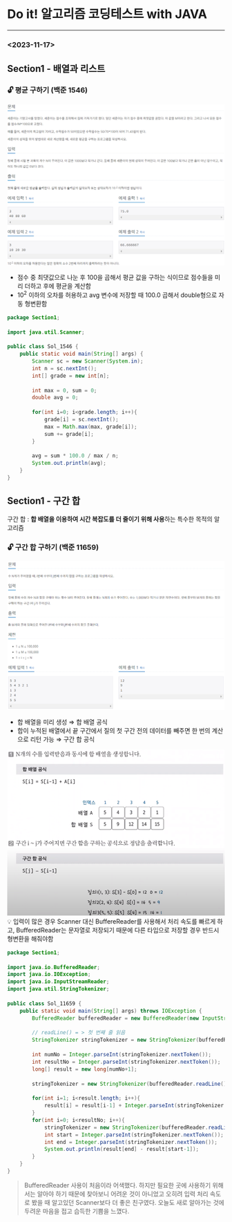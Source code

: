 # Do it! 알고리즘 코딩테스트 with JAVA

---

### <2023-11-17>

## Section1 - 배열과 리스트

### 🔓 평균 구하기 (백준 1546)

<img src="img/B_1546.png">

- 점수 중 최댓값으로 나눈 후 100을 곱해서 평균 값을 구하는 식이므로 점수들을 미리 더하고 후에 평균을 계산함
- $10^2$ 이하의 오차를 허용하고 avg 변수에 저장할 때 100.0 곱해서 double형으로 자동 형변환함

```java
package Section1;

import java.util.Scanner;

public class Sol_1546 {
    public static void main(String[] args) {
        Scanner sc = new Scanner(System.in);
        int n = sc.nextInt();
        int[] grade = new int[n];

        int max = 0, sum = 0;
        double avg = 0;

        for(int i=0; i<grade.length; i++){
            grade[i] = sc.nextInt();
            max = Math.max(max, grade[i]);
            sum += grade[i];
        }

        avg = sum * 100.0 / max / n;
        System.out.println(avg);
    }
}
```

## Section1 - 구간 합

구간 합 : **합 배열을 이용하여 시간 복잡도를 더 줄이기 위해 사용**하는 특수한 목적의 알고리즘

### 🔓 구간 합 구하기 (백준 11659)

<img src="img/B_11659.png">

- 합 배열을 미리 생성 ⇒ 합 배열 공식
- 합이 누적된 배열에서 끝 구간에서 질의 첫 구간 전의 데이터를 빼주면 한 번의 계산으로 리턴 가능 ⇒ 구간 합 공식

<img src="img/B_11659_1.png">

<aside>
💡 입력이 많은 경우 Scanner 대신 BuffereReader를 사용해서 처리 속도를 빠르게 하고, BufferedReader는 문자열로 저장되기 때문에 다른 타입으로 저장할 경우 반드시 형변환을 해줘야함

</aside>

```java
package Section1;

import java.io.BufferedReader;
import java.io.IOException;
import java.io.InputStreamReader;
import java.util.StringTokenizer;

public class Sol_11659 {
    public static void main(String[] args) throws IOException {
        BufferedReader bufferedReader = new BufferedReader(new InputStreamReader(System.in));

        // readLine() = > 첫 번째 줄 읽음
        StringTokenizer stringTokenizer = new StringTokenizer(bufferedReader.readLine());

        int numNo = Integer.parseInt(stringTokenizer.nextToken());
        int resultNo = Integer.parseInt(stringTokenizer.nextToken());
        long[] result = new long[numNo+1];

        stringTokenizer = new StringTokenizer(bufferedReader.readLine());

        for(int i=1; i<result.length; i++){
            result[i] = result[i-1] + Integer.parseInt(stringTokenizer.nextToken());
        }
        for(int i=0; i<resultNo; i++){
            stringTokenizer = new StringTokenizer(bufferedReader.readLine());
            int start = Integer.parseInt(stringTokenizer.nextToken());
            int end = Integer.parseInt(stringTokenizer.nextToken());
            System.out.println(result[end] - result[start-1]);
        }
    }
}
```

> BufferedReader 사용이 처음이라 어색했다. 하지만 필요한 곳에 사용하기 위해서는 알아야 하기 때문에 찾아보니 어려운 것이 아니었고 오히려 입력 처리 속도로 봤을 때 알고있던 Scanner보다 더 좋은 친구였다. 오늘도 새로 알아가는 것에 두려운 마음을 접고 습득한 기쁨을 느꼈다.
>